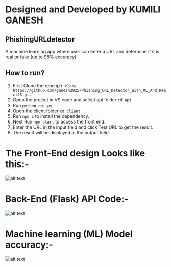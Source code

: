 # Designed and Developed by KUMILI GANESH
## PhishingURLdetector
A machine learning app where user can enter a URL and determine if it is real or fake (up to 98% accuracy)


## How to run?
 1. First Clone the repo 
 ``` git clone https://github.com/ganesh2925/Phishing_URL_Detector_With_ML_And_ReactJS.git ```
 2. Open the project in VS code and select api folder 
 ```cd api```
 3. Run 
 ```python api.py```
 4. Open the client folder 
 ```cd client```
 5. Run ```npm i``` to install the dependency.
 6. Next Run ```npm start``` to access the front end.
 7. Enter the URL in the input field and click Test URL to get the result.
 8. The result will be displayed in the output field.


# The Front-End design Looks like this:-

![alt text](image.png)


# Back-End (Flask) API Code:-

![alt text](image-1.png)


# Machine learning (ML) Model accuracy:-


![alt text](image-2.png)
